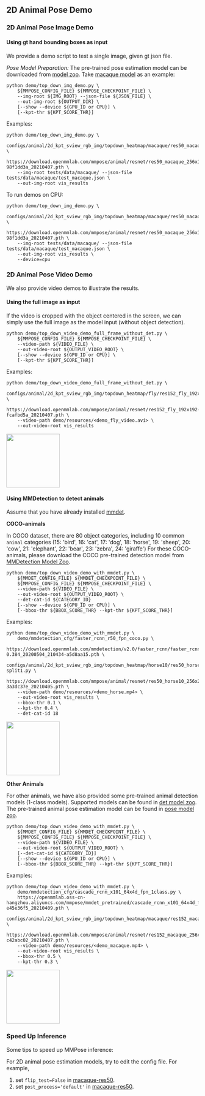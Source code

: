 ## 2D Animal Pose Demo

### 2D Animal Pose Image Demo

#### Using gt hand bounding boxes as input

We provide a demo script to test a single image, given gt json file.

*Pose Model Preparation:*
The pre-trained pose estimation model can be downloaded from [model zoo](https://mmpose.readthedocs.io/en/latest/topics/animal.html).
Take [macaque model](https://download.openmmlab.com/mmpose/animal/resnet/res50_macaque_256x192-98f1dd3a_20210407.pth) as an example:

```shell
python demo/top_down_img_demo.py \
    ${MMPOSE_CONFIG_FILE} ${MMPOSE_CHECKPOINT_FILE} \
    --img-root ${IMG_ROOT} --json-file ${JSON_FILE} \
    --out-img-root ${OUTPUT_DIR} \
    [--show --device ${GPU_ID or CPU}] \
    [--kpt-thr ${KPT_SCORE_THR}]
```

Examples:

```shell
python demo/top_down_img_demo.py \
    configs/animal/2d_kpt_sview_rgb_img/topdown_heatmap/macaque/res50_macaque_256x192.py \
    https://download.openmmlab.com/mmpose/animal/resnet/res50_macaque_256x192-98f1dd3a_20210407.pth \
    --img-root tests/data/macaque/ --json-file tests/data/macaque/test_macaque.json \
    --out-img-root vis_results
```

To run demos on CPU:

```shell
python demo/top_down_img_demo.py \
    configs/animal/2d_kpt_sview_rgb_img/topdown_heatmap/macaque/res50_macaque_256x192.py \
    https://download.openmmlab.com/mmpose/animal/resnet/res50_macaque_256x192-98f1dd3a_20210407.pth \
    --img-root tests/data/macaque/ --json-file tests/data/macaque/test_macaque.json \
    --out-img-root vis_results \
    --device=cpu
```

### 2D Animal Pose Video Demo

We also provide video demos to illustrate the results.

#### Using the full image as input

If the video is cropped with the object centered in the screen, we can simply use the full image as the model input (without object detection).

```shell
python demo/top_down_video_demo_full_frame_without_det.py \
    ${MMPOSE_CONFIG_FILE} ${MMPOSE_CHECKPOINT_FILE} \
    --video-path ${VIDEO_FILE} \
    --out-video-root ${OUTPUT_VIDEO_ROOT} \
    [--show --device ${GPU_ID or CPU}] \
    [--kpt-thr ${KPT_SCORE_THR}]
```

Examples:

```shell
python demo/top_down_video_demo_full_frame_without_det.py \
    configs/animal/2d_kpt_sview_rgb_img/topdown_heatmap/fly/res152_fly_192x192.py \
    https://download.openmmlab.com/mmpose/animal/resnet/res152_fly_192x192-fcafbd5a_20210407.pth \
    --video-path demo/resources/<demo_fly_video.avi> \
    --out-video-root vis_results
```

<img src="https://user-images.githubusercontent.com/11788150/114023530-944c8280-98a5-11eb-86b0-5f6d3e232af0.gif" height="140px" alt><br>

#### Using MMDetection to detect animals

Assume that you have already installed [mmdet](https://github.com/open-mmlab/mmdetection).

**COCO-animals**

In COCO dataset, there are 80 object categories, including 10 common `animal` categories (15: 'bird', 16: 'cat', 17: 'dog', 18: 'horse', 19: 'sheep', 20: 'cow', 21: 'elephant', 22: 'bear', 23: 'zebra', 24: 'giraffe')
For these COCO-animals, please download the COCO pre-trained detection model from [MMDetection Model Zoo](https://mmdetection.readthedocs.io/en/latest/model_zoo.html).

```shell
python demo/top_down_video_demo_with_mmdet.py \
    ${MMDET_CONFIG_FILE} ${MMDET_CHECKPOINT_FILE} \
    ${MMPOSE_CONFIG_FILE} ${MMPOSE_CHECKPOINT_FILE} \
    --video-path ${VIDEO_FILE} \
    --out-video-root ${OUTPUT_VIDEO_ROOT} \
    --det-cat-id ${CATEGORY_ID}
    [--show --device ${GPU_ID or CPU}] \
    [--bbox-thr ${BBOX_SCORE_THR} --kpt-thr ${KPT_SCORE_THR}]
```

Examples:

```shell
python demo/top_down_video_demo_with_mmdet.py \
    demo/mmdetection_cfg/faster_rcnn_r50_fpn_coco.py \
    https://download.openmmlab.com/mmdetection/v2.0/faster_rcnn/faster_rcnn_r50_fpn_2x_coco/faster_rcnn_r50_fpn_2x_coco_bbox_mAP-0.384_20200504_210434-a5d8aa15.pth \
    configs/animal/2d_kpt_sview_rgb_img/topdown_heatmap/horse10/res50_horse10_256x256-split1.py \
    https://download.openmmlab.com/mmpose/animal/resnet/res50_horse10_256x256_split1-3a3dc37e_20210405.pth \
    --video-path demo/resources/<demo_horse.mp4> \
    --out-video-root vis_results \
    --bbox-thr 0.1 \
    --kpt-thr 0.4 \
    --det-cat-id 18
```

<img src="https://user-images.githubusercontent.com/11788150/114201893-4446ec00-9989-11eb-808b-5718c47c7b23.gif" height="140px" alt><br>

**Other Animals**

For other animals, we have also provided some pre-trained animal detection models (1-class models). Supported models can be found in [det model zoo](/demo/docs/mmdet_modelzoo.md).
The pre-trained animal pose estimation model can be found in [pose model zoo](https://mmpose.readthedocs.io/en/latest/topics/animal.html).

```shell
python demo/top_down_video_demo_with_mmdet.py \
    ${MMDET_CONFIG_FILE} ${MMDET_CHECKPOINT_FILE} \
    ${MMPOSE_CONFIG_FILE} ${MMPOSE_CHECKPOINT_FILE} \
    --video-path ${VIDEO_FILE} \
    --out-video-root ${OUTPUT_VIDEO_ROOT} \
    [--det-cat-id ${CATEGORY_ID}]
    [--show --device ${GPU_ID or CPU}] \
    [--bbox-thr ${BBOX_SCORE_THR} --kpt-thr ${KPT_SCORE_THR}]
```

Examples:

```shell
python demo/top_down_video_demo_with_mmdet.py \
    demo/mmdetection_cfg/cascade_rcnn_x101_64x4d_fpn_1class.py \
    https://openmmlab.oss-cn-hangzhou.aliyuncs.com/mmpose/mmdet_pretrained/cascade_rcnn_x101_64x4d_fpn_20e_macaque-e45e36f5_20210409.pth \
    configs/animal/2d_kpt_sview_rgb_img/topdown_heatmap/macaque/res152_macaque_256x192.py \
    https://download.openmmlab.com/mmpose/animal/resnet/res152_macaque_256x192-c42abc02_20210407.pth \
    --video-path demo/resources/<demo_macaque.mp4> \
    --out-video-root vis_results \
    --bbox-thr 0.5 \
    --kpt-thr 0.3 \
```

<img src="https://user-images.githubusercontent.com/11788150/114205282-b5d46980-998c-11eb-9d6b-85ba47f81252.gif" height="140px" alt><br>

### Speed Up Inference

Some tips to speed up MMPose inference:

For 2D animal pose estimation models, try to edit the config file. For example,

1. set `flip_test=False` in [macaque-res50](https://github.com/open-mmlab/mmpose/tree/e1ec589884235bee875c89102170439a991f8450/configs/animal/resnet/macaque/res50_macaque_256x192.py#L51).
1. set `post_process='default'` in [macaque-res50](https://github.com/open-mmlab/mmpose/tree/e1ec589884235bee875c89102170439a991f8450/configs/animal/resnet/macaque/res50_macaque_256x192.py#L52).
